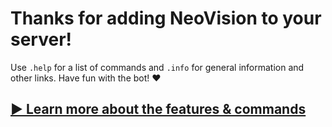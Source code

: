 # Thanks for adding NeoVision to your server!

Use `.help` for a list of commands and `.info` for general information and other links. Have fun with the bot! ❤

## [▶ Learn more about the features & commands](https://github.com/nsde/neovision/wiki/Features)